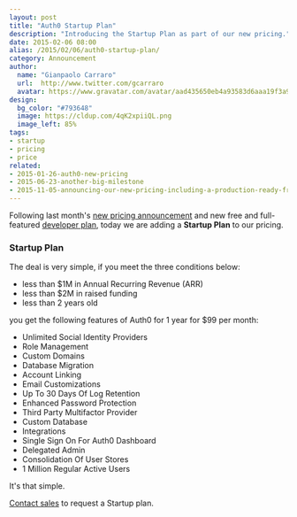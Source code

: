 ```yaml
---
layout: post
title: "Auth0 Startup Plan"
description: "Introducing the Startup Plan as part of our new pricing."
date: 2015-02-06 08:00
alias: /2015/02/06/auth0-startup-plan/
category: Announcement
author:
  name: "Gianpaolo Carraro"
  url:  http://www.twitter.com/gcarraro
  avatar: https://www.gravatar.com/avatar/aad435650eb4a93583d6aaa19f3a91f4.png?s=60
design:
  bg_color: "#793648"
  image: https://cldup.com/4qK2xpiiQL.png
  image_left: 85%
tags:
- startup
- pricing
- price
related:
- 2015-01-26-auth0-new-pricing
- 2015-06-23-another-big-milestone
- 2015-11-05-announcing-our-new-pricing-including-a-production-ready-free-account
---
```


Following last month's [new pricing announcement](https://auth0.com/pricing) and new free and full-featured <a href="https://auth0.com/signup" data-amp-replace="CLIENT_ID" data-amp-addparams="anonId=CLIENT_ID(cid-scope-cookie-fallback-name)">developer plan</a>, today we are adding a **Startup Plan** to our pricing.

### Startup Plan

The deal is very simple, if you meet the three conditions below:

- less than $1M in Annual Recurring Revenue (ARR)
- less than $2M in raised funding
- less than 2 years old

you get the following features of Auth0 for 1 year for $99 per month:

- Unlimited Social Identity Providers
- Role Management
- Custom Domains
- Database Migration
- Account Linking
- Email Customizations
- Up To 30 Days Of Log Retention
- Enhanced Password Protection
- Third Party Multifactor Provider
- Custom Database
- Integrations
- Single Sign On For Auth0 Dashboard
- Delegated Admin
- Consolidation Of User Stores
- 1 Million Regular Active Users

It's that simple.

[Contact sales](https://auth0.com/?contact=true) to request a Startup plan.
